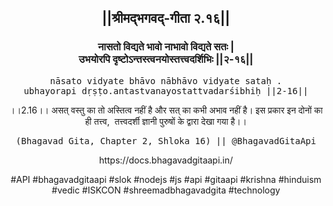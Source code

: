 <center><h2>||श्रीमद्‍भगवद्‍-गीता २.१६||</h2>
<h3>नासतो विद्यते भावो नाभावो विद्यते सतः |<br/>उभयोरपि दृष्टोऽन्तस्त्वनयोस्तत्त्वदर्शिभिः ||२-१६||</h3>
<pre>nāsato vidyate bhāvo nābhāvo vidyate sataḥ .<br/>ubhayorapi dṛṣṭo.antastvanayostattvadarśibhiḥ ||2-16||</pre>
<p>।।2.16।। असत् वस्तु का तो अस्तित्व नहीं है और सत् का कभी अभाव नहीं है। इस प्रकार इन दोनों का ही तत्त्व,  तत्त्वदर्शी ज्ञानी पुरुषों के द्वारा देखा गया है।।</p>
<pre>(Bhagavad Gita, Chapter 2, Shloka 16) || @BhagavadGitaApi</pre><p>https://docs.bhagavadgitaapi.in/</p><p>#API #bhagavadgitaapi #slok #nodejs #js #api #gitaapi #krishna #hinduism #vedic #ISKCON #shreemadbhagavadgita #technology</p></center>